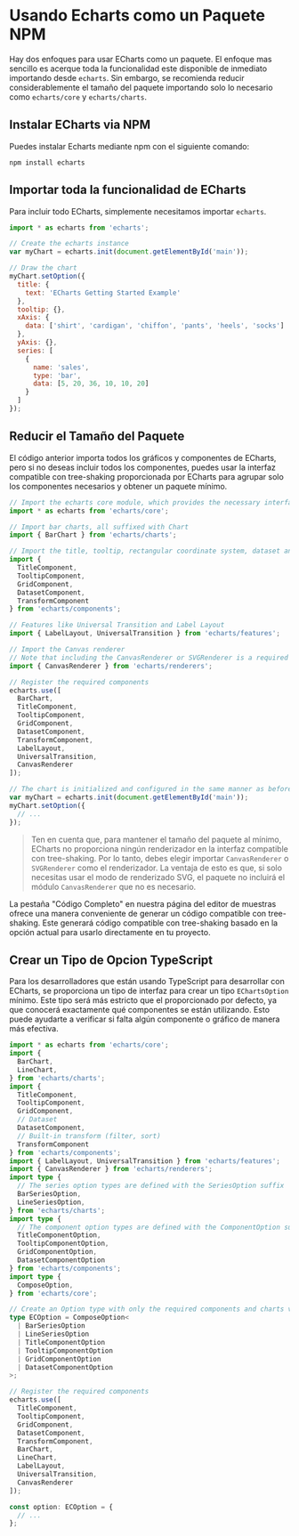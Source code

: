 # Usando Echarts como un Paquete NPM

Hay dos enfoques para usar ECharts como un paquete. El enfoque mas sencillo es acerque toda la funcionalidad este disponible de inmediato importando desde `echarts`. Sin embargo, se recomienda reducir considerablemente el tamaño del paquete importando solo lo necesario como  `echarts/core` y `echarts/charts`.

## Instalar ECharts via NPM

Puedes instalar Echarts mediante npm con el siguiente comando:

```shell
npm install echarts
```

## Importar toda la funcionalidad de ECharts

Para incluir todo ECharts, simplemente necesitamos importar `echarts`.

```js
import * as echarts from 'echarts';

// Create the echarts instance
var myChart = echarts.init(document.getElementById('main'));

// Draw the chart
myChart.setOption({
  title: {
    text: 'ECharts Getting Started Example'
  },
  tooltip: {},
  xAxis: {
    data: ['shirt', 'cardigan', 'chiffon', 'pants', 'heels', 'socks']
  },
  yAxis: {},
  series: [
    {
      name: 'sales',
      type: 'bar',
      data: [5, 20, 36, 10, 10, 20]
    }
  ]
});
```

## Reducir el Tamaño del Paquete

El código anterior importa todos los gráficos y componentes de ECharts, pero si no deseas incluir todos los componentes, puedes usar la interfaz compatible con tree-shaking proporcionada por ECharts para agrupar solo los componentes necesarios y obtener un paquete mínimo.

```js
// Import the echarts core module, which provides the necessary interfaces for using echarts.
import * as echarts from 'echarts/core';

// Import bar charts, all suffixed with Chart
import { BarChart } from 'echarts/charts';

// Import the title, tooltip, rectangular coordinate system, dataset and transform components
import {
  TitleComponent,
  TooltipComponent,
  GridComponent,
  DatasetComponent,
  TransformComponent
} from 'echarts/components';

// Features like Universal Transition and Label Layout
import { LabelLayout, UniversalTransition } from 'echarts/features';

// Import the Canvas renderer
// Note that including the CanvasRenderer or SVGRenderer is a required step
import { CanvasRenderer } from 'echarts/renderers';

// Register the required components
echarts.use([
  BarChart,
  TitleComponent,
  TooltipComponent,
  GridComponent,
  DatasetComponent,
  TransformComponent,
  LabelLayout,
  UniversalTransition,
  CanvasRenderer
]);

// The chart is initialized and configured in the same manner as before
var myChart = echarts.init(document.getElementById('main'));
myChart.setOption({
  // ...
});
```

> Ten en cuenta que, para mantener el tamaño del paquete al mínimo, ECharts no proporciona ningún renderizador en la interfaz compatible con tree-shaking. Por lo tanto, debes elegir importar `CanvasRenderer` o `SVGRenderer` como el renderizador. La ventaja de esto es que, si solo necesitas usar el modo de renderizado SVG, el paquete no incluirá el módulo `CanvasRenderer` que no es necesario.

La pestaña "Código Completo" en nuestra página del editor de muestras ofrece una manera conveniente de generar un código compatible con tree-shaking. Este generará código compatible con tree-shaking basado en la opción actual para usarlo directamente en tu proyecto.

## Crear un Tipo de Opcion TypeScript

Para los desarrolladores que están usando TypeScript para desarrollar con ECharts, se proporciona un tipo de interfaz para crear un tipo `EChartsOption` mínimo. Este tipo será más estricto que el proporcionado por defecto, ya que conocerá exactamente qué componentes se están utilizando. Esto puede ayudarte a verificar si falta algún componente o gráfico de manera más efectiva.


```ts
import * as echarts from 'echarts/core';
import {
  BarChart,
  LineChart,
} from 'echarts/charts';
import {
  TitleComponent,
  TooltipComponent,
  GridComponent,
  // Dataset
  DatasetComponent,
  // Built-in transform (filter, sort)
  TransformComponent
} from 'echarts/components';
import { LabelLayout, UniversalTransition } from 'echarts/features';
import { CanvasRenderer } from 'echarts/renderers';
import type {
  // The series option types are defined with the SeriesOption suffix
  BarSeriesOption, 
  LineSeriesOption,
} from 'echarts/charts';
import type {
  // The component option types are defined with the ComponentOption suffix
  TitleComponentOption, 
  TooltipComponentOption,
  GridComponentOption,
  DatasetComponentOption
} from 'echarts/components';
import type { 
  ComposeOption, 
} from 'echarts/core';

// Create an Option type with only the required components and charts via ComposeOption
type ECOption = ComposeOption<
  | BarSeriesOption
  | LineSeriesOption
  | TitleComponentOption
  | TooltipComponentOption
  | GridComponentOption
  | DatasetComponentOption
>;

// Register the required components
echarts.use([
  TitleComponent,
  TooltipComponent,
  GridComponent,
  DatasetComponent,
  TransformComponent,
  BarChart,
  LineChart,
  LabelLayout,
  UniversalTransition,
  CanvasRenderer
]);

const option: ECOption = {
  // ...
};
```
